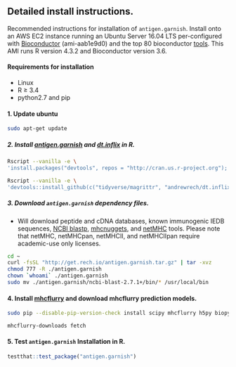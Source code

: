 ## Detailed install instructions.

Recommended instructions for installation of `antigen.garnish`. Install onto an AWS EC2 instance running an Ubuntu Server 16.04 LTS per-configured with [Bioconductor](https://www.bioconductor.org/help/bioconductor-cloud-ami/#overview) (ami-aab1e9d0) and the top 80 bioconductor [tools](http://www.bioconductor.org/packages/stats/). This AMI runs R version 4.3.2 and Bioconductor version 3.6.

#### Requirements for installation

* Linux
* R ≥ 3.4
* python2.7 and pip

#### 1. Update ubuntu

```bash
sudo apt-get update
```

##### 2. Install [antigen.garnish](https://github.com/andrewrech/antigen.garnish) and [dt.inflix](https://github.com/andrewrech/dt.inflix) in R.

```bash
Rscript --vanilla -e \
'install.packages("devtools", repos = "http://cran.us.r-project.org"); devtools::install_github("hadley/devtools"); install.packages("testthat", repos = "http://cran.us.r-project.org")'

Rscript --vanilla -e \
'devtools::install_github(c("tidyverse/magrittr", "andrewrech/dt.inflix", "andrewrech/antigen.garnish"))'
```

##### 3. Download `antigen.garnish` dependency files.

* Will download peptide and cDNA databases, known immunogenic IEDB sequences, [NCBI blastp](https://blast.ncbi.nlm.nih.gov/Blast.cgi?CMD=Web&PAGE_TYPE=BlastDocs&DOC_TYPE=Download), [mhcnuggets](https://www.biorxiv.org/content/biorxiv/early/2017/06/23/154757.full.pdf), and [netMHC](http://www.cbs.dtu.dk/services/software.php) tools. Please note that netMHC, netMHCpan, netMHCII, and netMHCIIpan require academic-use only licenses.

```bash
cd ~
curl -fsSL "http://get.rech.io/antigen.garnish.tar.gz" | tar -xvz
chmod 777 -R ./antigen.garnish
chown `whoami` ./antigen.garnish
sudo mv ./antigen.garnish/ncbi-blast-2.7.1+/bin/* /usr/local/bin
```

#### 4. Install [mhcflurry](https://github.com/openvax/mhcflurry) and download mhcflurry prediction models.

```bash
sudo pip --disable-pip-version-check install scipy mhcflurry h5py biopython

mhcflurry-downloads fetch
```

#### 5. Test `antigen.garnish` Installation in R.

```r
testthat::test_package("antigen.garnish")
```
